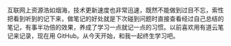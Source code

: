互联网上资源浩如烟海，技术更新速度也非常迅速，既然不能做到过目不忘，索性把看到听到的记下来，做笔记的好处就是下次碰到问题时直接查看经过自己总结的笔记，有事半功倍的效果，养成了学习一点就记一点的习惯。以前喜欢用有道云笔记来记录，现在用 GitHub。从今天开始，和我一起终生学习吧。